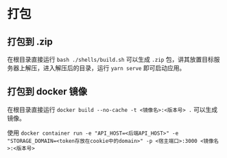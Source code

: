 # 打包

## 打包到 .zip

在根目录直接运行 `bash ./shells/build.sh` 可以生成 `.zip` 包，讲其放置目标服务器上解压，进入解压后的目录，运行 `yarn serve` 即可启动应用。

## 打包到 docker 镜像

在根目录直接运行 `docker build --no-cache -t <镜像名>:<版本号> .` 可以生成 镜像。

使用 `docker container run -e "API_HOST=<后端API_HOST>" -e "STORAGE_DOMAIN=<token存放在cookie中的domain>" -p <宿主端口>:3000 <镜像名>:<版本号>`
